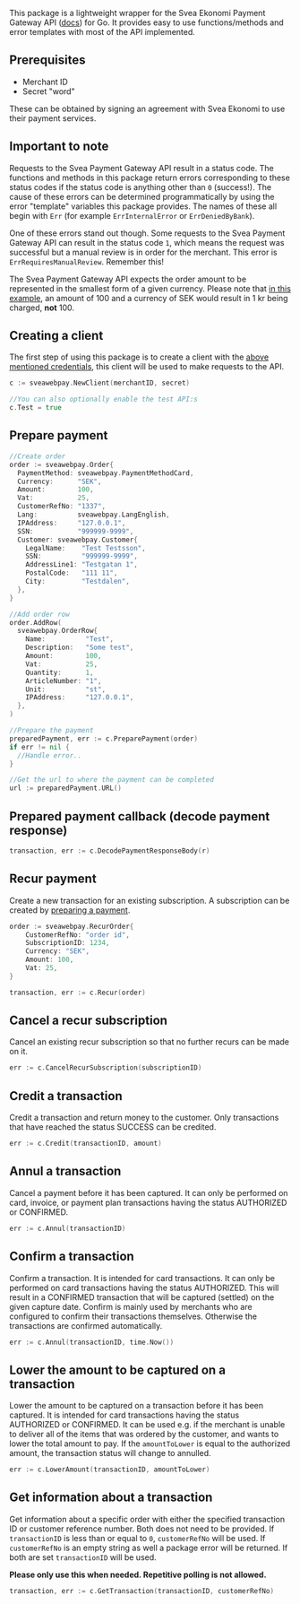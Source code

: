 This package is a lightweight wrapper for the Svea Ekonomi Payment Gateway API ([docs](https://www.svea.com/globalassets/sweden/foretag/betallosningar/e-handel/moduler-integration/payment_gateway_api_eng.2.8.8.pdf)) for Go. It provides easy to use functions/methods and error templates with most of the API implemented.

## Prerequisites
* Merchant ID
* Secret "word"

These can be obtained by signing an agreement with Svea Ekonomi to use their payment services.

## Important to note
Requests to the Svea Payment Gateway API result in a status code. The functions and methods in this package return errors corresponding to these status codes if the status code is anything other than `0` (success!). The cause of these errors can be determined programmatically by using the error "template" variables this package provides. The names of these all begin with `Err` (for example `ErrInternalError` or `ErrDeniedByBank`).

One of these errors stand out though. Some requests to the Svea Payment Gateway API can result in the status code `1`, which means the request was successful but a manual review is in order for the merchant. This error is `ErrRequiresManualReview`. Remember this!

The Svea Payment Gateway API expects the order amount to be represented in the smallest form of a given currency. Please note that [in this example](#recur-payment), an amount of 100 and a currency of SEK would result in 1 kr being charged, **not** 100.

## Creating a client
The first step of using this package is to create a client with the [above mentioned credentials](#prerequisites), this client will be used to make requests to the API.
```go
c := sveawebpay.NewClient(merchantID, secret)

//You can also optionally enable the test API:s
c.Test = true
```

## Prepare payment
```go
//Create order
order := sveawebpay.Order{
  PaymentMethod: sveawebpay.PaymentMethodCard,
  Currency:      "SEK",
  Amount:        100,
  Vat:           25,
  CustomerRefNo: "1337",
  Lang:          sveawebpay.LangEnglish,
  IPAddress:     "127.0.0.1",
  SSN:           "999999-9999",
  Customer: sveawebpay.Customer{
    LegalName:    "Test Testsson",
    SSN:          "999999-9999",
    AddressLine1: "Testgatan 1",
    PostalCode:   "111 11",
    City:         "Testdalen",
  },
}

//Add order row
order.AddRow(
  sveawebpay.OrderRow{
    Name:          "Test",
    Description:   "Some test",
    Amount:        100,
    Vat:           25,
    Quantity:      1,
    ArticleNumber: "1",
    Unit:          "st",
    IPAddress:     "127.0.0.1",
  },
)

//Prepare the payment
preparedPayment, err := c.PreparePayment(order)
if err != nil {
  //Handle error..
}

//Get the url to where the payment can be completed
url := preparedPayment.URL()
```

## Prepared payment callback (decode payment response)
```go
transaction, err := c.DecodePaymentResponseBody(r)
```

## Recur payment
Create a new transaction for an existing subscription. A subscription can be created by [preparing a payment](#prepare-payment).
```go
order := sveawebpay.RecurOrder{
    CustomerRefNo: "order id",
    SubscriptionID: 1234,
    Currency: "SEK",
    Amount: 100,
    Vat: 25,
}

transaction, err := c.Recur(order)
```

## Cancel a recur subscription
Cancel an existing recur subscription so that no further recurs can be made on it.
```go
err := c.CancelRecurSubscription(subscriptionID)
```

## Credit a transaction
Credit a transaction and return money to the customer. Only transactions that have reached the status SUCCESS can be credited.
```go
err := c.Credit(transactionID, amount)
```

## Annul a transaction
Cancel a payment before it has been captured. It can only be performed on card, invoice, or payment plan transactions having the status AUTHORIZED or CONFIRMED.
```go
err := c.Annul(transactionID)
```

## Confirm a transaction
Confirm a transaction. It is intended for card transactions. It can only be performed on card transactions having the status AUTHORIZED. This will result in a CONFIRMED transaction that will be captured (settled) on the given capture date. Confirm is mainly used by merchants who are configured to confirm their transactions themselves. Otherwise the transactions are confirmed automatically.
```go
err := c.Annul(transactionID, time.Now())
```

## Lower the amount to be captured on a transaction
Lower the amount to be captured on a transaction before it has been captured. It is intended for card transactions having the status AUTHORIZED or CONFIRMED. It can be used e.g. if the merchant is unable to deliver all of the items that was ordered by the customer, and wants to lower the total amount to pay. If the `amountToLower` is equal to the authorized amount, the transaction status will change to annulled.
```go
err := c.LowerAmount(transactionID, amountToLower)
```

## Get information about a transaction
Get information about a specific order with either the specified transaction ID or customer reference number. Both does not need to be provided. If `transactionID` is less than or equal to `0`, `customerRefNo` will be used. If `customerRefNo` is an empty string as well a package error will be returned. If both are set `transactionID` will be used.

**Please only use this when needed. Repetitive polling is not allowed.**
```go
transaction, err := c.GetTransaction(transactionID, customerRefNo)
```
